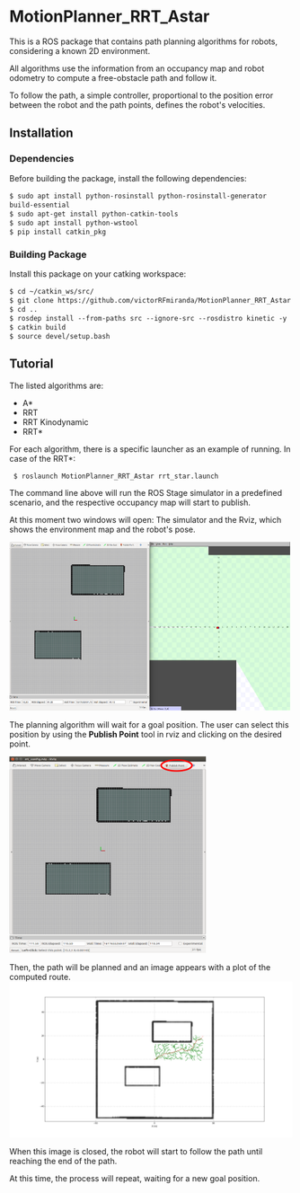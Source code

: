 # MotionPlanner_RRT_Astar
This is a ROS package that contains path planning algorithms for robots, considering a known 2D environment.

All algorithms use the information from an occupancy map and robot odometry to compute a free-obstacle path and follow it.

To follow the path, a simple controller, proportional to the position error between the robot and the path points, defines the robot's velocities.

## Installation

### Dependencies

Before building the package, install the following dependencies:

```
$ sudo apt install python-rosinstall python-rosinstall-generator build-essential
$ sudo apt-get install python-catkin-tools
$ sudo apt install python-wstool
$ pip install catkin_pkg
```

### Building Package

Install this package on your catking workspace:

```
$ cd ~/catkin_ws/src/
$ git clone https://github.com/victorRFmiranda/MotionPlanner_RRT_Astar
$ cd ..
$ rosdep install --from-paths src --ignore-src --rosdistro kinetic -y
$ catkin build
$ source devel/setup.bash
```


## Tutorial
The listed algorithms are:
* A*
* RRT
* RRT Kinodynamic
* RRT*

For each algorithm, there is a specific launcher as an example of running.
In case of the RRT*:
```
 $ roslaunch MotionPlanner_RRT_Astar rrt_star.launch
```
The command line above will run the ROS Stage simulator in a predefined scenario, and the respective occupancy map will start to publish.

At this moment two windows will open: The simulator and the Rviz, which shows the environment map and the robot's pose.

<img src="https://github.com/victorRFmiranda/MotionPlanner_RRT_Astar/blob/main/images/RRT_example1.png" width="500" height="300">

The planning algorithm will wait for a goal position. The user can select this position by using the **Publish Point** tool in rviz and clicking on the desired point.

<img src="https://github.com/victorRFmiranda/MotionPlanner_RRT_Astar/blob/main/images/RRT_example2.png" width="350" height="350">

Then, the path will be planned and an image appears with a plot of the computed route.
![Planned Path](https://github.com/victorRFmiranda/MotionPlanner_RRT_Astar/blob/main/images/RRT_example3.png)

When this image is closed, the robot will start to follow the path until reaching the end of the path.

At this time, the process will repeat, waiting for a new goal position.


